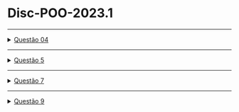 # Disc-POO-2023.1
  <hr>
    <details><summary> <a href="https://github.com/ameninadogorro/Disc-POO-2023.1/blob/main/ListaResolvidas/q4/src/br/edu/principal/Principal.java" target="_blank" rel="external">Questão 04</a></summary>
    <p> Faça um programa que receba o salário de um funcionário, calcule e mostre o novo salário, sabendo-se que este sofreu um aumento de 25%.
   </p>
    </details>
    <hr>
    
   <details><summary> <a href="https://github.com/ameninadogorro/Disc-POO-2023.1/blob/main/ListaResolvidas/q5/src/br/edu/principal/Principal.java" target="_blank" rel="external">Questão 5</a></summary>
    <p> 
   </p>
    </details>
    <hr>
    
 <details><summary> <a href="" target="_blank" rel="external">Questão 7</a></summary>
    <p> Faça um programa que receba três notas e seus respectivos pesos, calcule e mostre uma média ponderada dessas notas.
   </p>
    </details>
    <hr>
 
<details><summary> <a href="" target="_blank" rel="external">Questão 9</a> </summary>
    <p> Faça um programa que receba o salário de um funcionario, calcule e mostre o novo salário, sabendo-se que este sofreu um aumento de 25%.
   </p>
   
<details><summary> <a href="" target="_blank" rel="external">Questão 12</a> </summary>
    <p> Faça um programa que receba o salário de um funcionario, calcule e mostre o novo salário, sabendo-se que este sofreu um aumento de 25%.
   </p>
   
      
<details><summary> <a href="" target="_blank" rel="external">Questão 13</a> </summary>
    <p> Faça um programa que receba o salário de um funcionario, calcule e mostre o novo salário, sabendo-se que este sofreu um aumento de 25%.
   </p>
   
<details><summary> <a href="" target="_blank" rel="external">Questão 14</a> </summary>
    <p> Faça um programa que receba o salário de um funcionario, calcule e mostre o novo salário, sabendo-se que este sofreu um aumento de 25%.
   </p>
   
      
<details><summary> <a href="" target="_blank" rel="external">Questão 18</a> </summary>
    <p> Faça um programa que receba o salário de um funcionario, calcule e mostre o novo salário, sabendo-se que este sofreu um aumento de 25%.
   </p>
   
      
<details><summary> <a href="" target="_blank" rel="external">Questão 21</a> </summary>
    <p> Faça um programa que receba o salário de um funcionario, calcule e mostre o novo salário, sabendo-se que este sofreu um aumento de 25%.
   </p>
      
<details><summary> <a href="" target="_blank" rel="external">Questão 25</a> </summary>
    <p> Faça um programa que receba o salário de um funcionario, calcule e mostre o novo salário, sabendo-se que este sofreu um aumento de 25%.
   </p>
